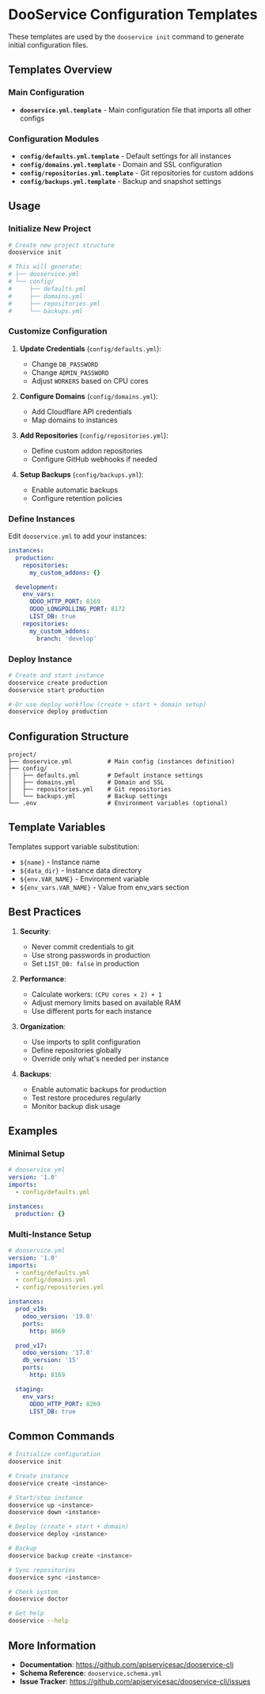# DooService Configuration Templates

These templates are used by the `dooservice init` command to generate initial configuration files.

## Templates Overview

### Main Configuration
- **`dooservice.yml.template`** - Main configuration file that imports all other configs

### Configuration Modules
- **`config/defaults.yml.template`** - Default settings for all instances
- **`config/domains.yml.template`** - Domain and SSL configuration
- **`config/repositories.yml.template`** - Git repositories for custom addons
- **`config/backups.yml.template`** - Backup and snapshot settings

## Usage

### Initialize New Project

```bash
# Create new project structure
dooservice init

# This will generate:
# ├── dooservice.yml
# └── config/
#     ├── defaults.yml
#     ├── domains.yml
#     ├── repositories.yml
#     └── backups.yml
```

### Customize Configuration

1. **Update Credentials** (`config/defaults.yml`):
   - Change `DB_PASSWORD`
   - Change `ADMIN_PASSWORD`
   - Adjust `WORKERS` based on CPU cores

2. **Configure Domains** (`config/domains.yml`):
   - Add Cloudflare API credentials
   - Map domains to instances

3. **Add Repositories** (`config/repositories.yml`):
   - Define custom addon repositories
   - Configure GitHub webhooks if needed

4. **Setup Backups** (`config/backups.yml`):
   - Enable automatic backups
   - Configure retention policies

### Define Instances

Edit `dooservice.yml` to add your instances:

```yaml
instances:
  production:
    repositories:
      my_custom_addons: {}

  development:
    env_vars:
      ODOO_HTTP_PORT: 8169
      ODOO_LONGPOLLING_PORT: 8172
      LIST_DB: true
    repositories:
      my_custom_addons:
        branch: 'develop'
```

### Deploy Instance

```bash
# Create and start instance
dooservice create production
dooservice start production

# Or use deploy workflow (create + start + domain setup)
dooservice deploy production
```

## Configuration Structure

```
project/
├── dooservice.yml          # Main config (instances definition)
├── config/
│   ├── defaults.yml        # Default instance settings
│   ├── domains.yml         # Domain and SSL
│   ├── repositories.yml    # Git repositories
│   └── backups.yml         # Backup settings
└── .env                    # Environment variables (optional)
```

## Template Variables

Templates support variable substitution:

- `${name}` - Instance name
- `${data_dir}` - Instance data directory
- `${env.VAR_NAME}` - Environment variable
- `${env_vars.VAR_NAME}` - Value from env_vars section

## Best Practices

1. **Security**:
   - Never commit credentials to git
   - Use strong passwords in production
   - Set `LIST_DB: false` in production

2. **Performance**:
   - Calculate workers: `(CPU cores × 2) + 1`
   - Adjust memory limits based on available RAM
   - Use different ports for each instance

3. **Organization**:
   - Use imports to split configuration
   - Define repositories globally
   - Override only what's needed per instance

4. **Backups**:
   - Enable automatic backups for production
   - Test restore procedures regularly
   - Monitor backup disk usage

## Examples

### Minimal Setup

```yaml
# dooservice.yml
version: '1.0'
imports:
  - config/defaults.yml

instances:
  production: {}
```

### Multi-Instance Setup

```yaml
# dooservice.yml
version: '1.0'
imports:
  - config/defaults.yml
  - config/domains.yml
  - config/repositories.yml

instances:
  prod_v19:
    odoo_version: '19.0'
    ports:
      http: 8069

  prod_v17:
    odoo_version: '17.0'
    db_version: '15'
    ports:
      http: 8169

  staging:
    env_vars:
      ODOO_HTTP_PORT: 8269
      LIST_DB: true
```

## Common Commands

```bash
# Initialize configuration
dooservice init

# Create instance
dooservice create <instance>

# Start/stop instance
dooservice up <instance>
dooservice down <instance>

# Deploy (create + start + domain)
dooservice deploy <instance>

# Backup
dooservice backup create <instance>

# Sync repositories
dooservice sync <instance>

# Check system
dooservice doctor

# Get help
dooservice --help
```

## More Information

- **Documentation**: https://github.com/apiservicesac/dooservice-cli
- **Schema Reference**: `dooservice.schema.yml`
- **Issue Tracker**: https://github.com/apiservicesac/dooservice-cli/issues
